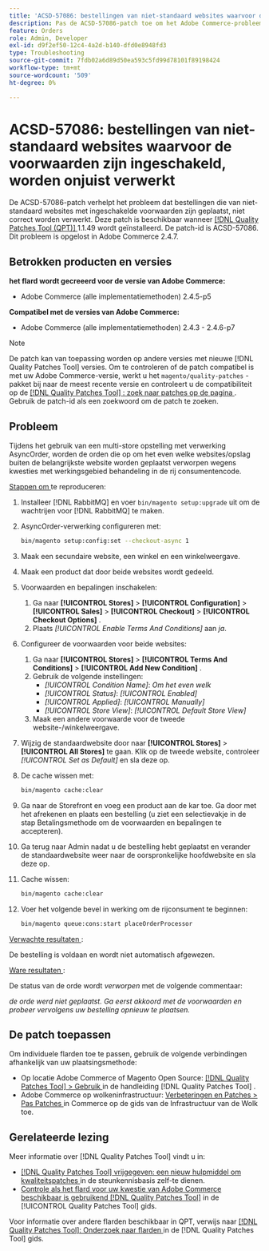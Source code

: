 ```yaml
---
title: 'ACSD-57086: bestellingen van niet-standaard websites waarvoor de voorwaarden zijn ingeschakeld, worden onjuist verwerkt'
description: Pas de ACSD-57086-patch toe om het Adobe Commerce-probleem op te lossen waarbij bestellingen die van niet-standaard websites met ingeschakelde voorwaarden zijn geplaatst, niet correct worden verwerkt.
feature: Orders
role: Admin, Developer
exl-id: d9f2ef50-12c4-4a2d-b140-dfd0e8948fd3
type: Troubleshooting
source-git-commit: 7fdb02a6d89d50ea593c5fd99d78101f89198424
workflow-type: tm+mt
source-wordcount: '509'
ht-degree: 0%

---
```


# ACSD-57086: bestellingen van niet-standaard websites waarvoor de voorwaarden zijn ingeschakeld, worden onjuist verwerkt

De ACSD-57086-patch verhelpt het probleem dat bestellingen die van niet-standaard websites met ingeschakelde voorwaarden zijn geplaatst, niet correct worden verwerkt. Deze patch is beschikbaar wanneer [[!DNL Quality Patches Tool (QPT)] ](https://experienceleague.adobe.com/en/docs/commerce-operations/tools/quality-patches-tool/quality-patches-tool-to-self-serve-quality-patches) 1.1.49 wordt geïnstalleerd. De patch-id is ACSD-57086. Dit probleem is opgelost in Adobe Commerce 2.4.7.

## Betrokken producten en versies

**het flard wordt gecreeerd voor de versie van Adobe Commerce:**

* Adobe Commerce (alle implementatiemethoden) 2.4.5-p5

**Compatibel met de versies van Adobe Commerce:**

* Adobe Commerce (alle implementatiemethoden) 2.4.3 - 2.4.6-p7

>[!NOTE]
>
>De patch kan van toepassing worden op andere versies met nieuwe [!DNL Quality Patches Tool] versies. Om te controleren of de patch compatibel is met uw Adobe Commerce-versie, werkt u het `magento/quality-patches` -pakket bij naar de meest recente versie en controleert u de compatibiliteit op de [[!DNL Quality Patches Tool] : zoek naar patches op de pagina ](https://experienceleague.adobe.com/tools/commerce-quality-patches/index.html) . Gebruik de patch-id als een zoekwoord om de patch te zoeken.

## Probleem

Tijdens het gebruik van een multi-store opstelling met verwerking AsyncOrder, worden de orden die op om het even welke websites/opslag buiten de belangrijkste website worden geplaatst verworpen wegens kwesties met werkingsgebied behandeling in de rij consumentencode.

<u> Stappen om </u> te reproduceren:

1. Installeer [!DNL RabbitMQ] en voer `bin/magento setup:upgrade` uit om de wachtrijen voor [!DNL RabbitMQ] te maken.
1. AsyncOrder-verwerking configureren met:

   ```bash
   bin/magento setup:config:set --checkout-async 1
   ```

1. Maak een secundaire website, een winkel en een winkelweergave.
1. Maak een product dat door beide websites wordt gedeeld.
1. Voorwaarden en bepalingen inschakelen:
   1. Ga naar **[!UICONTROL Stores]** > **[!UICONTROL Configuration]** > **[!UICONTROL Sales]** > **[!UICONTROL Checkout]** > **[!UICONTROL Checkout Options]** .
   1. Plaats *[!UICONTROL Enable Terms And Conditions]* aan *ja*.
1. Configureer de voorwaarden voor beide websites:
   1. Ga naar **[!UICONTROL Stores]** > **[!UICONTROL Terms And Conditions]** > **[!UICONTROL Add New Condition]** .
   1. Gebruik de volgende instellingen:
      * *[!UICONTROL Condition Name]*: *Om het even welk*
      * *[!UICONTROL Status]*: *[!UICONTROL Enabled]*
      * *[!UICONTROL Applied]*: *[!UICONTROL Manually]*
      * *[!UICONTROL Store View]*: *[!UICONTROL Default Store View]*
   1. Maak een andere voorwaarde voor de tweede website-/winkelweergave.
1. Wijzig de standaardwebsite door naar **[!UICONTROL Stores]** > **[!UICONTROL All Stores]** te gaan. Klik op de tweede website, controleer *[!UICONTROL Set as Default]* en sla deze op.
1. De cache wissen met:

   ```bash
   bin/magento cache:clear
   ```

1. Ga naar de Storefront en voeg een product aan de kar toe. Ga door met het afrekenen en plaats een bestelling (u ziet een selectievakje in de stap Betalingsmethode om de voorwaarden en bepalingen te accepteren).
1. Ga terug naar Admin nadat u de bestelling hebt geplaatst en verander de standaardwebsite weer naar de oorspronkelijke hoofdwebsite en sla deze op.
1. Cache wissen:

   ```bash
   bin/magento cache:clear
   ```

1. Voer het volgende bevel in werking om de rijconsument te beginnen:

   ```bash
   bin/magento queue:cons:start placeOrderProcessor
   ```

<u> Verwachte resultaten </u>:

De bestelling is voldaan en wordt niet automatisch afgewezen.

<u> Ware resultaten </u>:

De status van de orde wordt *verworpen* met de volgende commentaar:

*de orde werd niet geplaatst. Ga eerst akkoord met de voorwaarden en probeer vervolgens uw bestelling opnieuw te plaatsen.*

## De patch toepassen

Om individuele flarden toe te passen, gebruik de volgende verbindingen afhankelijk van uw plaatsingsmethode:

* Op locatie Adobe Commerce of Magento Open Source: [[!DNL Quality Patches Tool] > Gebruik ](/help/tools/quality-patches-tool/usage.md) in de handleiding [!DNL Quality Patches Tool] .
* Adobe Commerce op wolkeninfrastructuur: [ Verbeteringen en Patches > Pas Patches ](https://experienceleague.adobe.com/docs/commerce-cloud-service/user-guide/develop/upgrade/apply-patches.html) in Commerce op de gids van de Infrastructuur van de Wolk toe.

## Gerelateerde lezing

Meer informatie over [!DNL Quality Patches Tool] vindt u in:

* [[!DNL Quality Patches Tool]  vrijgegeven: een nieuw hulpmiddel om kwaliteitspatches ](https://experienceleague.adobe.com/en/docs/commerce-operations/tools/quality-patches-tool/quality-patches-tool-to-self-serve-quality-patches) in de steunkennisbasis zelf-te dienen.
* [ Controle als het flard voor uw kwestie van Adobe Commerce beschikbaar is gebruikend  [!DNL Quality Patches Tool]](/help/tools/quality-patches-tool/patches-available-in-qpt/check-patch-for-magento-issue-with-magento-quality-patches.md) in de [!UICONTROL Quality Patches Tool] gids.


Voor informatie over andere flarden beschikbaar in QPT, verwijs naar [[!DNL Quality Patches Tool]: Onderzoek naar flarden ](https://experienceleague.adobe.com/tools/commerce-quality-patches/index.html) in de [!DNL Quality Patches Tool] gids.
